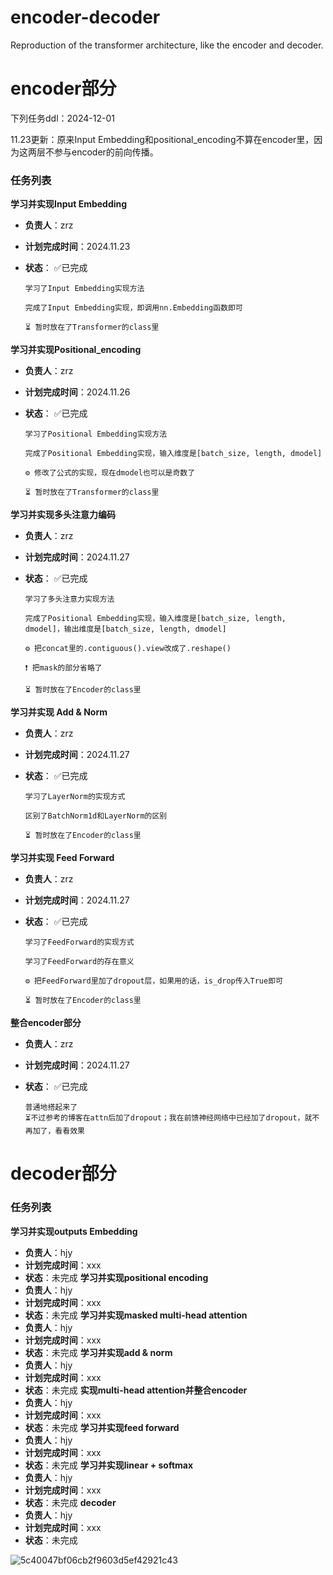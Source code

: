 # encoder-decoder
Reproduction of the transformer architecture, like the encoder and decoder. 


# encoder部分
下列任务ddl：2024-12-01

11.23更新：原来Input Embedding和positional_encoding不算在encoder里，因为这两层不参与encoder的前向传播。

### 任务列表
**学习并实现Input Embedding** 
   - **负责人**：zrz  
   - **计划完成时间**：2024.11.23
   - **状态**：
         ✅已完成
     
         学习了Input Embedding实现方法

         完成了Input Embedding实现，即调用nn.Embedding函数即可
     
         ⏳ 暂时放在了Transformer的class里
     
**学习并实现Positional_encoding**  
   - **负责人**：zrz  
   - **计划完成时间**：2024.11.26
   - **状态**：         ✅已完成
     
         学习了Positional Embedding实现方法

         完成了Positional Embedding实现，输入维度是[batch_size, length, dmodel]

         ⚙️ 修改了公式的实现，现在dmodel也可以是奇数了
     
         ⏳ 暂时放在了Transformer的class里

**学习并实现多头注意力编码**  
   - **负责人**：zrz  
   - **计划完成时间**：2024.11.27
   - **状态**：         ✅已完成
     
         学习了多头注意力实现方法

         完成了Positional Embedding实现，输入维度是[batch_size, length, dmodel]，输出维度是[batch_size, length, dmodel]

         ⚙️ 把concat里的.contiguous().view改成了.reshape()
     
         ❗ 把mask的部分省略了
     
         ⏳ 暂时放在了Encoder的class里

**学习并实现 Add & Norm**  
   - **负责人**：zrz  
   - **计划完成时间**：2024.11.27
   - **状态**：         ✅已完成
     
         学习了LayerNorm的实现方式

         区别了BatchNorm1d和LayerNorm的区别
     
         ⏳ 暂时放在了Encoder的class里
     
**学习并实现 Feed Forward**  
   - **负责人**：zrz  
   - **计划完成时间**：2024.11.27
   - **状态**：         ✅已完成
     
         学习了FeedForward的实现方式

         学习了FeedForward的存在意义

         ⚙️ 把FeedForward里加了dropout层，如果用的话，is_drop传入True即可
     
         ⏳ 暂时放在了Encoder的class里

**整合encoder部分**  
   - **负责人**：zrz  
   - **计划完成时间**：2024.11.27
   - **状态**：         ✅已完成
     
         普通地搭起来了
         ⏳不过参考的博客在attn后加了dropout；我在前馈神经网络中已经加了dropout，就不再加了，看看效果 

# decoder部分

### 任务列表
**学习并实现outputs Embedding** 
   - **负责人**：hjy 
   - **计划完成时间**：xxx
   - **状态**：未完成
**学习并实现positional encoding** 
   - **负责人**：hjy 
   - **计划完成时间**：xxx
   - **状态**：未完成
**学习并实现masked multi-head attention** 
   - **负责人**：hjy 
   - **计划完成时间**：xxx
   - **状态**：未完成
**学习并实现add & norm** 
   - **负责人**：hjy 
   - **计划完成时间**：xxx
   - **状态**：未完成
**实现multi-head attention并整合encoder** 
   - **负责人**：hjy 
   - **计划完成时间**：xxx
   - **状态**：未完成
**学习并实现feed forward** 
   - **负责人**：hjy 
   - **计划完成时间**：xxx
   - **状态**：未完成
**学习并实现linear + softmax** 
   - **负责人**：hjy 
   - **计划完成时间**：xxx
   - **状态**：未完成
**decoder** 
   - **负责人**：hjy 
   - **计划完成时间**：xxx
   - **状态**：未完成
     
![5c40047bf06cb2f9603d5ef42921c43](https://github.com/user-attachments/assets/ecd15048-1c42-482b-a9f0-413ba023fdf2)
